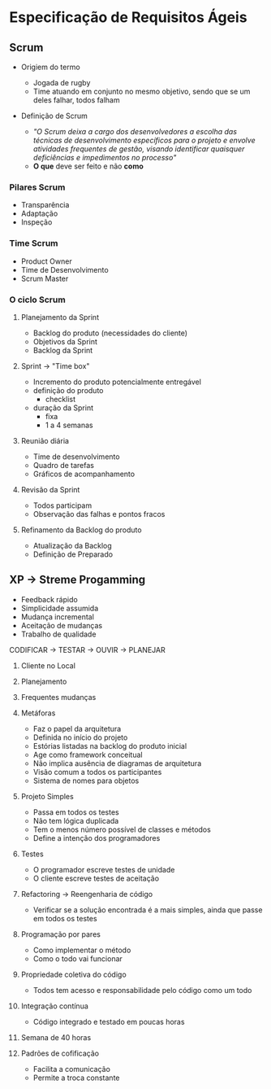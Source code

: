 # Especificação de Requisitos Ágeis

## Scrum

* Origiem do termo
    - Jogada de rugby 
    - Time atuando em conjunto no mesmo objetivo, sendo que se um deles falhar, todos falham


* Definição de Scrum
    - _"O Scrum deixa a cargo dos desenvolvedores a escolha das técnicas de desenvolvimento específicos para o projeto e envolve atividades frequentes de gestão, visando identificar quaisquer deficiências e impedimentos no processo"_
    - **O que** deve ser feito e não **como**


### Pilares Scrum

- Transparência
- Adaptação
- Inspeção

### Time Scrum

- Product Owner
- Time de Desenvolvimento
- Scrum Master

### O ciclo Scrum
    
1. Planejamento da Sprint
    - Backlog do produto (necessidades do cliente)
    - Objetivos da Sprint
    - Backlog da Sprint

2. Sprint -> "Time box"
    - Incremento do produto potencialmente entregável
    - definição do produto
        * checklist
    - duração da Sprint 
        * fixa
        * 1 a 4 semanas

3. Reunião diária
    - Time de desenvolvimento
    - Quadro de tarefas
    - Gráficos de acompanhamento

4. Revisão da Sprint
    - Todos participam
    - Observação das falhas e pontos fracos

5. Refinamento da Backlog do produto
    - Atualização da Backlog
    - Definição de Preparado

## XP -> Streme Progamming

- Feedback rápido
- Simplicidade assumida
- Mudança incremental
- Aceitação de mudanças
- Trabalho de qualidade

CODIFICAR -> TESTAR -> OUVIR -> PLANEJAR

1. Cliente no Local

2. Planejamento

3. Frequentes mudanças

4. Metáforas
    * Faz o papel da arquitetura
    - Definida no início do projeto
    - Estórias listadas na backlog do produto inicial
    - Age como framework conceitual
    - Não implica ausência de diagramas de arquitetura
    - Visão comum a todos os participantes
    - Sistema de nomes para objetos

5. Projeto Simples
    - Passa em todos os testes
    - Não tem lógica duplicada
    - Tem o menos número possível de classes e métodos
    - Define a intenção dos programadores

6. Testes
    - O programador escreve testes de unidade
    - O cliente escreve testes de aceitação

7. Refactoring -> Reengenharia de código
    - Verificar se a solução encontrada é a mais simples, ainda que passe em todos os testes

8. Programação por pares
    - Como implementar o método
    - Como o todo vai funcionar

9. Propriedade coletiva do código
    - Todos tem acesso e responsabilidade pelo código como um todo

10. Integração contínua
    - Código integrado e testado em poucas horas

11. Semana de 40 horas

12. Padrões de cofificação
    - Facilita a comunicação
    - Permite a troca constante

